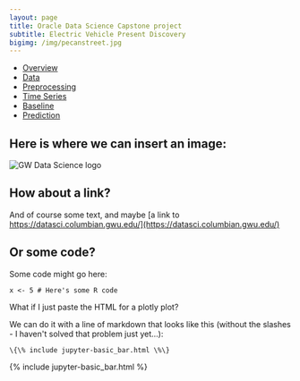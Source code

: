 ```yaml
---
layout: page
title: Oracle Data Science Capstone project
subtitle: Electric Vehicle Present Discovery
bigimg: /img/pecanstreet.jpg
---
```


   <link rel="stylesheet" type="text/css" href="css/main.css" />

   <div id= "main">
		<div id="menubar">
			<ul id="menu">
				<li><a href="index.html">Overview</a></li>
				<li class = "selected"><a href="data">Data</a></li>
				<li><a href="preprocessing.html">Preprocessing</a></li>
				<li><a href="timeseries.html">Time Series</a></li>
				<li><a href="baseline.html">Baseline</a></li>
				<li><a href="prediction.html">Prediction</a></li>
			</ul>
		</div>
	
   </div>

## Here is where we can insert an image:

![GW Data Science logo](/img/gwdsp.png)

## How about a link?

And of course some text, and maybe [a link to https://datasci.columbian.gwu.edu/](https://datasci.columbian.gwu.edu/)

## Or some code?

Some code might go here:

```
x <- 5 # Here's some R code
```

What if I just paste the HTML for a plotly plot?

We can do it with a line of markdown that looks like this (without the slashes - I haven't solved that problem just yet...):
```
\{\% include jupyter-basic_bar.html \%\}
```
{% include jupyter-basic_bar.html %}
